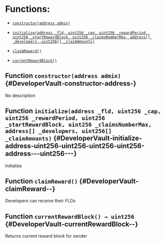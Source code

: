 # Functions:

- [`constructor(address admin)`](#DeveloperVault-constructor-address-)

- [`initialize(address _fld, uint256 _cap, uint256 _rewardPeriod, uint256 _startRewardBlock, uint256 _claimsNumberMax, address[] _developers, uint256[] _claimAmounts)`](#DeveloperVault-initialize-address-uint256-uint256-uint256-uint256-address---uint256---)

- [`claimReward()`](#DeveloperVault-claimReward--)

- [`currentRewardBlock()`](#DeveloperVault-currentRewardBlock--)

## Function `constructor(address admin)` {#DeveloperVault-constructor-address-}

No description

## Function `initialize(address _fld, uint256 _cap, uint256 _rewardPeriod, uint256 _startRewardBlock, uint256 _claimsNumberMax, address[] _developers, uint256[] _claimAmounts)` {#DeveloperVault-initialize-address-uint256-uint256-uint256-uint256-address---uint256---}

Initialize

## Function `claimReward()` {#DeveloperVault-claimReward--}

Developers can receive their FLDs

## Function `currentRewardBlock() → uint256` {#DeveloperVault-currentRewardBlock--}

Returns current reward block for sender
